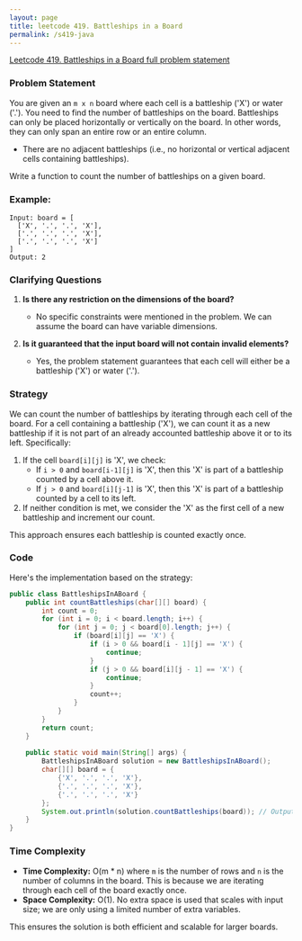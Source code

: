 ```yaml
---
layout: page
title: leetcode 419. Battleships in a Board
permalink: /s419-java
---
```

[Leetcode 419. Battleships in a Board full problem statement](https://algoadvance.github.io/algoadvance/l419)
### Problem Statement

You are given an `m x n` board where each cell is a battleship ('X') or water ('.'). 
You need to find the number of battleships on the board. 
Battleships can only be placed horizontally or vertically on the board. 
In other words, they can only span an entire row or an entire column.
 
- There are no adjacent battleships (i.e., no horizontal or vertical adjacent cells containing battleships).

Write a function to count the number of battleships on a given board.

### Example:
```plaintext
Input: board = [
  ['X', '.', '.', 'X'],
  ['.', '.', '.', 'X'],
  ['.', '.', '.', 'X']
]
Output: 2
```

### Clarifying Questions

1. **Is there any restriction on the dimensions of the board?**
   - No specific constraints were mentioned in the problem. We can assume the board can have variable dimensions.

2. **Is it guaranteed that the input board will not contain invalid elements?**
   - Yes, the problem statement guarantees that each cell will either be a battleship ('X') or water ('.').

### Strategy

We can count the number of battleships by iterating through each cell of the board. For a cell containing a battleship ('X'), we can count it as a new battleship if it is not part of an already accounted battleship above it or to its left. Specifically:
1. If the cell `board[i][j]` is 'X', we check:
   - If `i > 0` and `board[i-1][j]` is 'X', then this 'X' is part of a battleship counted by a cell above it.
   - If `j > 0` and `board[i][j-1]` is 'X', then this 'X' is part of a battleship counted by a cell to its left.
2. If neither condition is met, we consider the 'X' as the first cell of a new battleship and increment our count.

This approach ensures each battleship is counted exactly once.

### Code

Here's the implementation based on the strategy:

```java
public class BattleshipsInABoard {
    public int countBattleships(char[][] board) {
        int count = 0;
        for (int i = 0; i < board.length; i++) {
            for (int j = 0; j < board[0].length; j++) {
                if (board[i][j] == 'X') {
                    if (i > 0 && board[i - 1][j] == 'X') {
                        continue;
                    }
                    if (j > 0 && board[i][j - 1] == 'X') {
                        continue;
                    }
                    count++;
                }
            }
        }
        return count;
    }
    
    public static void main(String[] args) {
        BattleshipsInABoard solution = new BattleshipsInABoard();
        char[][] board = {
            {'X', '.', '.', 'X'},
            {'.', '.', '.', 'X'},
            {'.', '.', '.', 'X'}
        };
        System.out.println(solution.countBattleships(board)); // Output: 2
    }
}
```

### Time Complexity

- **Time Complexity:** O(m * n) where `m` is the number of rows and `n` is the number of columns in the board. This is because we are iterating through each cell of the board exactly once.
- **Space Complexity:** O(1). No extra space is used that scales with input size; we are only using a limited number of extra variables.

This ensures the solution is both efficient and scalable for larger boards.